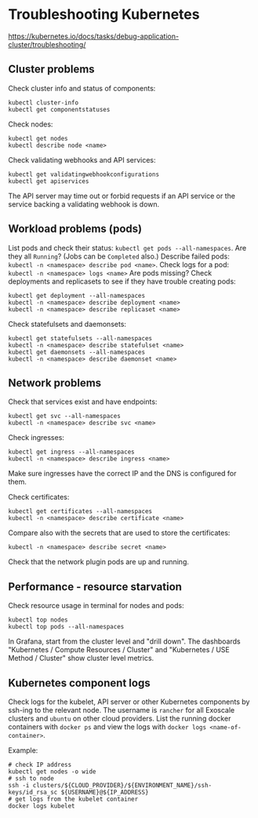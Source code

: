 # Troubleshooting Kubernetes

https://kubernetes.io/docs/tasks/debug-application-cluster/troubleshooting/

## Cluster problems

Check cluster info and status of components:
```
kubectl cluster-info
kubectl get componentstatuses
```

Check nodes:
```
kubectl get nodes
kubectl describe node <name>
```

Check validating webhooks and API services:
```
kubectl get validatingwebhookconfigurations
kubectl get apiservices
```
The API server may time out or forbid requests if an API service or the service backing a validating webhook is down.

## Workload problems (pods)

List pods and check their status: `kubectl get pods --all-namespaces`. Are they all `Running`? (Jobs can be `Completed` also.)
Describe failed pods: `kubectl -n <namespace> describe pod <name>`.
Check logs for a pod: `kubectl -n <namespace> logs <name>`
Are pods missing? Check deployments and replicasets to see if they have trouble creating pods:
```
kubectl get deployment --all-namespaces
kubectl -n <namespace> describe deployment <name>
kubectl -n <namespace> describe replicaset <name>
```

Check statefulsets and daemonsets:
```
kubectl get statefulsets --all-namespaces
kubectl -n <namespace> describe statefulset <name>
kubectl get daemonsets --all-namespaces
kubectl -n <namespace> describe daemonset <name>
```

## Network problems

Check that services exist and have endpoints:
```
kubectl get svc --all-namespaces
kubectl -n <namespace> describe svc <name>
```

Check ingresses:
```
kubectl get ingress --all-namespaces
kubectl -n <namespace> describe ingress <name>
```

Make sure ingresses have the correct IP and the DNS is configured for them.

Check certificates:
```
kubectl get certificates --all-namespaces
kubectl -n <namespace> describe certificate <name>
```
Compare also with the secrets that are used to store the certificates:
```
kubectl -n <namespace> describe secret <name>
```

Check that the network plugin pods are up and running.

## Performance - resource starvation

Check resource usage in terminal for nodes and pods:
```
kubectl top nodes
kubectl top pods --all-namespaces
```

In Grafana, start from the cluster level and "drill down".
The dashboards "Kubernetes / Compute Resources / Cluster" and "Kubernetes / USE Method / Cluster" show cluster level metrics.

## Kubernetes component logs

Check logs for the kubelet, API server or other Kubernetes components by ssh-ing to the relevant node.
The username is `rancher` for all Exoscale clusters and `ubuntu` on other cloud providers.
List the running docker containers with `docker ps` and view the logs with `docker logs <name-of-container>`.

Example:

```
# check IP address
kubectl get nodes -o wide
# ssh to node
ssh -i clusters/${CLOUD_PROVIDER}/${ENVIRONMENT_NAME}/ssh-keys/id_rsa_sc ${USERNAME}@${IP_ADDRESS}
# get logs from the kubelet container
docker logs kubelet
```
